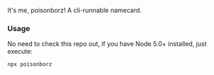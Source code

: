 It's me, poisonborz! A cli-runnable namecard.

### Usage
No need to check this repo out, if you have Node 5.0+ installed, just execute:
```
npx poisonborz
```
